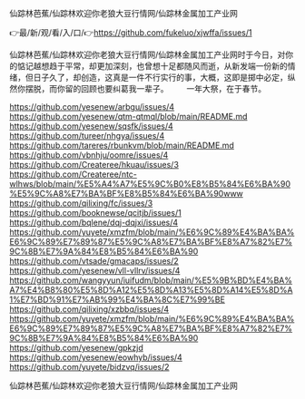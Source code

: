 仙踪林芭蕉/仙踪林欢迎你老狼大豆行情网/仙踪林金属加工产业网

👉最/新/观/看/入/口/👉https://github.com/fukeluo/xjwffa/issues/1

仙踪林芭蕉/仙踪林欢迎你老狼大豆行情网/仙踪林金属加工产业网时于今日，对你的惦记越想趋于平常，却更加深刻，也曾想十足都随风而逝，从新发端一份新的情绪，但日子久了，却创造，这真是一件不行实行的事，大概，这即是掷中必定，纵然你摆脱，而你留的回顾也要纠葛我一辈子。
　　一年大祭，在于春节。


https://github.com/yesenew/arbgu/issues/4
https://github.com/yesenew/qtm-qtmql/blob/main/README.md
https://github.com/yesenew/sqsfk/issues/4
https://github.com/tureer/nhgya/issues/4
https://github.com/tareres/rbunkvm/blob/main/README.md
https://github.com/vbnhju/oomre/issues/4
https://github.com/Createree/hkuau/issues/3
https://github.com/Createree/ntc-wlhws/blob/main/%E5%A4%A7%E5%9C%B0%E8%B5%84%E6%BA%90%E5%9C%A8%E7%BA%BF%E8%B5%84%E6%BA%90www
https://github.com/qilixing/fc/issues/3
https://github.com/booknewse/qcitjb/issues/1
https://github.com/bqlene/dqj-dqjxi/issues/4
https://github.com/yuyete/xmzfm/blob/main/%E6%9C%89%E4%BA%BA%E6%9C%89%E7%89%87%E5%9C%A8%E7%BA%BF%E8%A7%82%E7%9C%8B%E7%9A%84%E8%B5%84%E6%BA%90
https://github.com/vtsade/gmacaps/issues/2
https://github.com/yesenew/vll-vllrv/issues/4
https://github.com/wangyyun/iuifudm/blob/main/%E5%9B%BD%E4%BA%A7%E4%B8%80%E5%8D%A12%E5%8D%A13%E5%8D%A14%E5%8D%A1%E7%BD%91%E7%AB%99%E4%BA%8C%E7%99%BE
https://github.com/qilixing/xzbbq/issues/4
https://github.com/yuyete/xmzfm/blob/main/%E6%9C%89%E4%BA%BA%E6%9C%89%E7%89%87%E5%9C%A8%E7%BA%BF%E8%A7%82%E7%9C%8B%E7%9A%84%E8%B5%84%E6%BA%90
https://github.com/yesenew/gpkzjd
https://github.com/yesenew/eowhyb/issues/4
https://github.com/yuyete/bidzvq/issues/2

仙踪林芭蕉/仙踪林欢迎你老狼大豆行情网/仙踪林金属加工产业网
